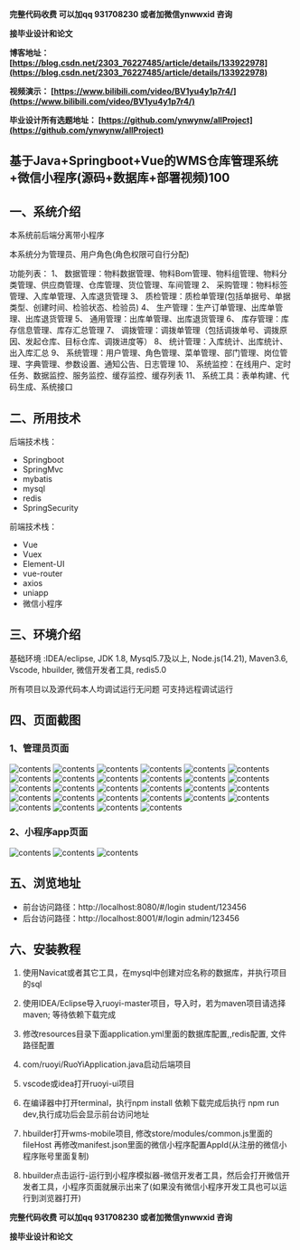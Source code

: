 **完整代码收费  可以加qq 931708230 或者加微信ynwwxid 咨询**

**接毕业设计和论文**

**博客地址：
[https://blog.csdn.net/2303_76227485/article/details/133922978](https://blog.csdn.net/2303_76227485/article/details/133922978)**

**视频演示：
[https://www.bilibili.com/video/BV1yu4y1p7r4/](https://www.bilibili.com/video/BV1yu4y1p7r4/)**

**毕业设计所有选题地址：
[https://github.com/ynwynw/allProject](https://github.com/ynwynw/allProject)**

## 基于Java+Springboot+Vue的WMS仓库管理系统+微信小程序(源码+数据库+部署视频)100

## 一、系统介绍
本系统前后端分离带小程序

本系统分为管理员、用户角色(角色权限可自行分配)

功能列表：
1、 数据管理：物料数据管理、物料Bom管理、物料组管理、物料分类管理、供应商管理、仓库管理、货位管理、车间管理
2、 采购管理：物料标签管理、入库单管理、入库退货管理
3、 质检管理：质检单管理(包括单据号、单据类型、创建时间、检验状态、检验员)
4、 生产管理：生产订单管理、出库单管理、出库退货管理
5、 通用管理：出库单管理、出库退货管理
6、 库存管理：库存信息管理、库存汇总管理
7、 调拨管理：调拨单管理（包括调拨单号、调拨原因、发起仓库、目标仓库、调拨进度等）
8、 统计管理：入库统计、出库统计、出入库汇总
9、 系统管理：用户管理、角色管理、菜单管理、部门管理、岗位管理、字典管理、参数设置、通知公告、日志管理
10、 系统监控：在线用户、定时任务、数据监控、服务监控、缓存监控、缓存列表
11、 系统工具：表单构建、代码生成、系统接口

## 二、所用技术
后端技术栈：
- Springboot
- SpringMvc
- mybatis
- mysql
- redis
- SpringSecurity

前端技术栈：
- Vue
- Vuex
- Element-UI
- vue-router
- axios
- uniapp
- 微信小程序

## 三、环境介绍
基础环境 :IDEA/eclipse, JDK 1.8, Mysql5.7及以上, Node.js(14.21), Maven3.6, Vscode, hbuilder, 微信开发者工具, redis5.0

所有项目以及源代码本人均调试运行无问题 可支持远程调试运行

## 四、页面截图
### 1、管理员页面
![contents](./picture/picture1.png)
![contents](./picture/picture2.png)
![contents](./picture/picture3.png)
![contents](./picture/picture4.png)
![contents](./picture/picture5.png)
![contents](./picture/picture6.png)
![contents](./picture/picture7.png)
![contents](./picture/picture8.png)
![contents](./picture/picture9.png)
![contents](./picture/picture10.png)
![contents](./picture/picture11.png)
![contents](./picture/picture12.png)
![contents](./picture/picture13.png)
![contents](./picture/picture14.png)
![contents](./picture/picture15.png)
![contents](./picture/picture16.png)
![contents](./picture/picture17.png)
![contents](./picture/picture18.png)
![contents](./picture/picture19.png)
![contents](./picture/picture20.png)
![contents](./picture/picture21.png)
![contents](./picture/picture22.png)
![contents](./picture/picture23.png)
![contents](./picture/picture24.png)
![contents](./picture/picture25.png)
![contents](./picture/picture26.png)
![contents](./picture/picture27.png)
![contents](./picture/picture28.png)

### 2、小程序app页面
![contents](./picture/picture29.png)
![contents](./picture/picture30.png)
![contents](./picture/picture31.png)

## 五、浏览地址
- 前台访问路径：http://localhost:8080/#/login
  student/123456 
- 后台访问路径：http://localhost:8001/#/login
  admin/123456

## 六、安装教程

1. 使用Navicat或者其它工具，在mysql中创建对应名称的数据库，并执行项目的sql
 
2. 使用IDEA/Eclipse导入ruoyi-master项目，导入时，若为maven项目请选择maven; 等待依赖下载完成

3. 修改resources目录下面application.yml里面的数据库配置,,redis配置, 文件路径配置

4. com/ruoyi/RuoYiApplication.java启动后端项目

5. vscode或idea打开ruoyi-ui项目

6. 在编译器中打开terminal，执行npm install 依赖下载完成后执行 npm run dev,执行成功后会显示前台访问地址

7. hbuilder打开wms-mobile项目, 修改store/modules/common.js里面的fileHost
再修改manifest.json里面的微信小程序配置AppId(从注册的微信小程序账号里面复制)

8. hbuilder点击运行-运行到小程序模拟器-微信开发者工具，然后会打开微信开发者工具，小程序页面就展示出来了(如果没有微信小程序开发工具也可以运行到浏览器打开)

**完整代码收费  可以加qq 931708230 或者加微信ynwwxid 咨询**

**接毕业设计和论文**



